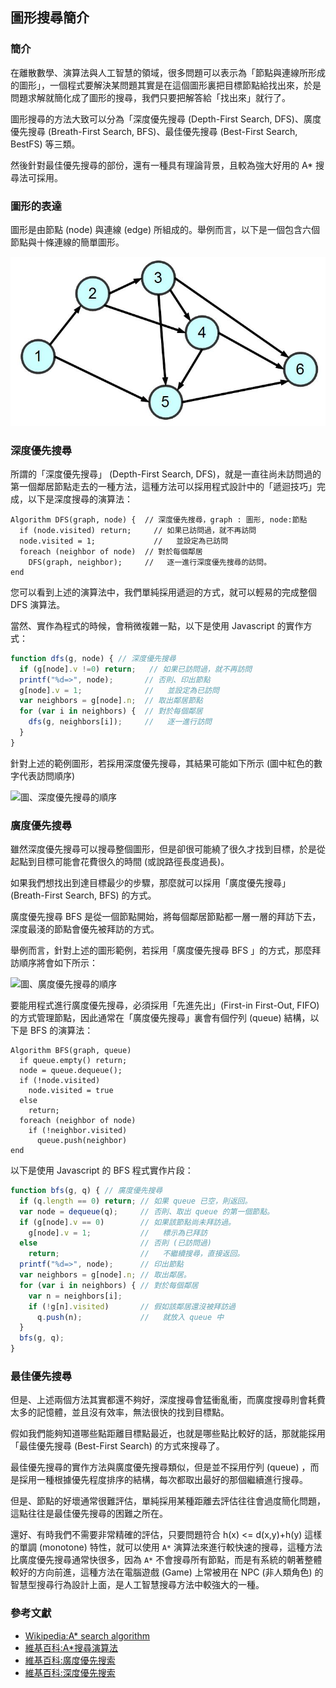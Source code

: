 ## 圖形搜尋簡介

### 簡介

在離散數學、演算法與人工智慧的領域，很多問題可以表示為「節點與連線所形成的圖形」，一個程式要解決某問題其實是在這個圖形裏把目標節點給找出來，於是問題求解就簡化成了圖形的搜尋，我們只要把解答給「找出來」就行了。

圖形搜尋的方法大致可以分為「深度優先搜尋 (Depth-First Search, DFS)、廣度優先搜尋 (Breath-First Search, BFS)、最佳優先搜尋 (Best-First Search, BestFS) 等三類。

然後針對最佳優先搜尋的部份，還有一種具有理論背景，且較為強大好用的 A* 搜尋法可採用。

### 圖形的表達

圖形是由節點 (node) 與連線 (edge) 所組成的。舉例而言，以下是一個包含六個節點與十條連線的簡單圖形。

![圖、圖形 Graph 的範例](./img/graphSearch.jpg)

### 深度優先搜尋

所謂的「深度優先搜尋」 (Depth-First Search, DFS)，就是一直往尚未訪問過的第一個鄰居節點走去的一種方法，這種方法可以採用程式設計中的「遞迴技巧」完成，以下是深度搜尋的演算法：

```
Algorithm DFS(graph, node) {  // 深度優先搜尋，graph : 圖形, node:節點
  if (node.visited) return; 	// 如果已訪問過，就不再訪問
  node.visited = 1;		        //   並設定為已訪問
  foreach (neighbor of node)  // 對於每個鄰居
    DFS(graph, neighbor);     //   逐一進行深度優先搜尋的訪問。
end
```

您可以看到上述的演算法中，我們單純採用遞迴的方式，就可以輕易的完成整個 DFS 演算法。

當然、實作為程式的時候，會稍微複雜一點，以下是使用 Javascript 的實作方式：

```javascript
function dfs(g, node) { // 深度優先搜尋
  if (g[node].v !=0) return;   // 如果已訪問過，就不再訪問
  printf("%d=>", node);       // 否則、印出節點
  g[node].v = 1;              //   並設定為已訪問
  var neighbors = g[node].n;  // 取出鄰居節點
  for (var i in neighbors) {  // 對於每個鄰居
    dfs(g, neighbors[i]);     //   逐一進行訪問
  }
}
```

針對上述的範例圖形，若採用深度優先搜尋，其結果可能如下所示 (圖中紅色的數字代表訪問順序)

![圖、深度優先搜尋的順序](./img/dfs.jpg)

### 廣度優先搜尋

雖然深度優先搜尋可以搜尋整個圖形，但是卻很可能繞了很久才找到目標，於是從起點到目標可能會花費很久的時間 (或說路徑長度過長)。

如果我們想找出到達目標最少的步驟，那麼就可以採用「廣度優先搜尋」 (Breath-First Search, BFS) 的方式。

廣度優先搜尋 BFS 是從一個節點開始，將每個鄰居節點都一層一層的拜訪下去，深度最淺的節點會優先被拜訪的方式。

舉例而言，針對上述的圖形範例，若採用「廣度優先搜尋 BFS 」的方式，那麼拜訪順序將會如下所示：

![圖、廣度優先搜尋的順序](./img/bfs.jpg)

要能用程式進行廣度優先搜尋，必須採用「先進先出」(First-in First-Out, FIFO) 的方式管理節點，因此通常在「廣度優先搜尋」裏會有個佇列 (queue) 結構，以下是 BFS 的演算法：

```
Algorithm BFS(graph, queue)
  if queue.empty() return;
  node = queue.dequeue();
  if (!node.visited)
    node.visited = true
  else
    return;
  foreach (neighbor of node)
    if (!neighbor.visited)
      queue.push(neighbor)
end
```

以下是使用 Javascript 的 BFS 程式實作片段：

```javascript
function bfs(g, q) { // 廣度優先搜尋
  if (q.length == 0) return; // 如果 queue 已空，則返回。
  var node = dequeue(q);     // 否則、取出 queue 的第一個節點。
  if (g[node].v == 0)        // 如果該節點尚未拜訪過。
    g[node].v = 1;           //   標示為已拜訪
  else                       // 否則 (已訪問過)
    return;                  //   不繼續搜尋，直接返回。
  printf("%d=>", node);      // 印出節點
  var neighbors = g[node].n; // 取出鄰居。
  for (var i in neighbors) { // 對於每個鄰居
    var n = neighbors[i];
    if (!g[n].visited)       // 假如該鄰居還沒被拜訪過
      q.push(n);             //   就放入 queue 中
  }
  bfs(g, q);
}
```

### 最佳優先搜尋

但是、上述兩個方法其實都還不夠好，深度搜尋會猛衝亂衝，而廣度搜尋則會耗費太多的記憶體，並且沒有效率，無法很快的找到目標點。

假如我們能夠知道哪些點距離目標點最近，也就是哪些點比較好的話，那就能採用「最佳優先搜尋 (Best-First Search) 的方式來搜尋了。

最佳優先搜尋的實作方法與廣度優先搜尋類似，但是並不採用佇列 (queue) ，而是採用一種根據優先程度排序的結構，每次都取出最好的那個繼續進行搜尋。

但是、節點的好壞通常很難評估，單純採用某種距離去評估往往會過度簡化問題，這點往往是最佳優先搜尋的困難之所在。

還好、有時我們不需要非常精確的評估，只要問題符合 h(x) <= d(x,y)+h(y) 這樣的單調 (monotone) 特性，就可以使用 `A*` 演算法來進行較快速的搜尋，這種方法比廣度優先搜尋通常快很多，因為 `A*` 不會搜尋所有節點，而是有系統的朝著整體較好的方向前進，這種方法在電腦遊戲 (Game) 上常被用在 NPC (非人類角色) 的智慧型搜尋行為設計上面，是人工智慧搜尋方法中較強大的一種。

### 參考文獻
* [Wikipedia:A* search algorithm](http://en.wikipedia.org/wiki/A*_search_algorithm)
* [維基百科:A*搜尋演算法](http://zh.wikipedia.org/wiki/A*%E6%90%9C%E5%AF%BB%E7%AE%97%E6%B3%95)
* [維基百科:廣度優先搜索](http://zh.wikipedia.org/zh-tw/%E5%B9%BF%E5%BA%A6%E4%BC%98%E5%85%88%E6%90%9C%E7%B4%A2)
* [維基百科:深度優先搜索](http://zh.wikipedia.org/wiki/%E6%B7%B1%E5%BA%A6%E4%BC%98%E5%85%88%E6%90%9C%E7%B4%A2)



